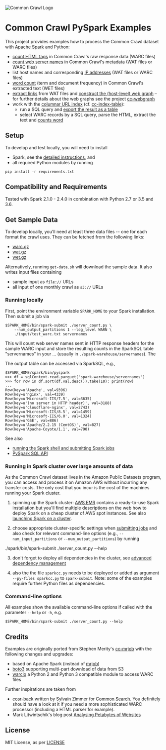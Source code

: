 ![Common Crawl Logo](http://commoncrawl.org/wp-content/uploads/2016/12/logocommoncrawl.png)

# Common Crawl PySpark Examples

This project provides examples how to process the Common Crawl dataset with [Apache Spark](http://spark.apache.org/) and Python:

+ [count HTML tags](./html_tag_count.py) in Common Crawl's raw response data (WARC files)
+ [count web server names](./server_count.py) in Common Crawl's metadata (WAT files or WARC files)
+ list host names and corresponding [IP addresses](./server_ip_address.py) (WAT files or WARC files)
+ [word count](./word_count.py) (term and document frequency) in Common Crawl's extracted text (WET files)
+ [extract links](./wat_extract_links.py) from WAT files and [construct the (host-level) web graph](./hostlinks_to_graph.py) – for further details about the web graphs see the project [cc-webgraph](//github.com/commoncrawl/cc-webgraph)
+ work with the [columnar URL index](http://commoncrawl.org/2018/03/index-to-warc-files-and-urls-in-columnar-format/) (cf. [cc-index-table](//github.com/commoncrawl/cc-index-table)):
  - run a SQL query and [export the result as a table](./cc_index_export.py)
  - select WARC records by a SQL query, parse the HTML, extract the text and [counts word](./cc_index_word_count.py)


## Setup

To develop and test locally, you will need to install
* Spark, see the [detailed instructions](http://spark.apache.org/docs/latest/), and
* all required Python modules by running
```
pip install -r requirements.txt
```

## Compatibility and Requirements

Tested with Spark 2.1.0 - 2.4.0 in combination with Python 2.7 or 3.5 and 3.6.


## Get Sample Data

To develop locally, you'll need at least three data files -- one for each format the crawl uses. They can be fetched from the following links:
* [warc.gz](https://commoncrawl.s3.amazonaws.com/crawl-data/CC-MAIN-2017-13/segments/1490218186353.38/warc/CC-MAIN-20170322212946-00000-ip-10-233-31-227.ec2.internal.warc.gz)
* [wat.gz](https://commoncrawl.s3.amazonaws.com/crawl-data/CC-MAIN-2017-13/segments/1490218186353.38/wat/CC-MAIN-20170322212946-00000-ip-10-233-31-227.ec2.internal.warc.wat.gz)
* [wet.gz](https://commoncrawl.s3.amazonaws.com/crawl-data/CC-MAIN-2017-13/segments/1490218186353.38/wet/CC-MAIN-20170322212946-00000-ip-10-233-31-227.ec2.internal.warc.wet.gz)

Alternatively, running `get-data.sh` will download the sample data. It also writes input files containing
* sample input as `file://` URLs
* all input of one monthly crawl as `s3://` URLs


### Running locally

First, point the environment variable `SPARK_HOME` to your Spark installation. 
Then submit a job via

```
$SPARK_HOME/bin/spark-submit ./server_count.py \
	--num_output_partitions 1 --log_level WARN \
	./input/test_warc.txt servernames
```

This will count web server names sent in HTTP response headers for the sample WARC input and store the resulting counts in the SparkSQL table "servernames" in your ... (usually in `./spark-warehouse/servernames`). The 

The output table can be accessed via SparkSQL, e.g.,

```
$SPARK_HOME/spark/bin/pyspark
>>> df = sqlContext.read.parquet("spark-warehouse/servernames")
>>> for row in df.sort(df.val.desc()).take(10): print(row)
... 
Row(key=u'Apache', val=9396)
Row(key=u'nginx', val=4339)
Row(key=u'Microsoft-IIS/7.5', val=3635)
Row(key=u'(no server in HTTP header)', val=3188)
Row(key=u'cloudflare-nginx', val=2743)
Row(key=u'Microsoft-IIS/8.5', val=1459)
Row(key=u'Microsoft-IIS/6.0', val=1324)
Row(key=u'GSE', val=886)
Row(key=u'Apache/2.2.15 (CentOS)', val=827)
Row(key=u'Apache-Coyote/1.1', val=790)
```

See also
* [running the Spark shell and submitting Spark jobs](http://spark.apache.org/docs/latest/#running-the-examples-and-shell)
* [PySpark SQL API](http://spark.apache.org/docs/latest/api/python/pyspark.sql.html)


### Running in Spark cluster over large amounts of data

As the Common Crawl dataset lives in the Amazon Public Datasets program, you can access and process it on Amazon AWS without incurring any transfer costs. The only cost that you incur is the cost of the machines running your Spark cluster.

1. spinning up the Spark cluster: [AWS EMR](https://aws.amazon.com/documentation/emr/) contains a ready-to-use Spark installation but you'll find multiple descriptions on the web how to deploy Spark on a cheap cluster of AWS spot instances. See also [launching Spark on a cluster](http://spark.apache.org/docs/latest/#launching-on-a-cluster).

2. choose appropriate cluster-specific settings when [submitting jobs](http://spark.apache.org/docs/latest/submitting-applications.html) and also check for relevant command-line options (e.g., `--num_input_partitions` or `--num_output_partitions`) by running 

  ./spark/bin/spark-submit ./server_count.py --help

3. don't forget to deploy all dependencies in the cluster, see [advanced dependency management](http://spark.apache.org/docs/latest/submitting-applications.html#advanced-dependency-management)

4. also the the file `sparkcc.py` needs to be deployed or added as argument `--py-files sparkcc.py` to `spark-submit`. Note: some of the examples require further Python files as dependencies.


### Command-line options

All examples show the available command-line options if called with the parameter `--help` or `-h`, e.g.
```
$SPARK_HOME/bin/spark-submit ./server_count.py --help
```


## Credits

Examples are originally ported from Stephen Merity's [cc-mrjob](//github.com/commoncrawl/cc-mrjob/) with the following changes and upgrades:
* based on Apache Spark (instead of [mrjob](https://pythonhosted.org/mrjob/))
* [boto3](http://boto3.readthedocs.io/) supporting multi-part download of data from S3
* [warcio](https://github.com/webrecorder/warcio) a Python 2 and Python 3 compatible module to access WARC files

Further inspirations are taken from
* [cosr-back](//github.com/commonsearch/cosr-back) written by Sylvain Zimmer for [Common Search](https://about.commonsearch.org/). You definitely should have a look at it if you need a more sophisticated WARC processor (including a HTML parser for example).
* Mark Litwintschik's blog post [Analysing Petabytes of Websites](http://tech.marksblogg.com/petabytes-of-website-data-spark-emr.html)


## License

MIT License, as per [LICENSE](./LICENSE)
